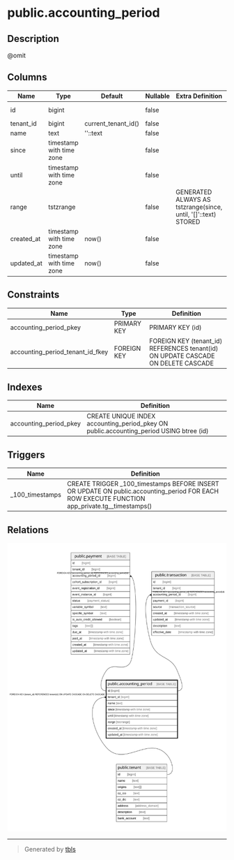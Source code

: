 # public.accounting_period

## Description

@omit 

## Columns

| Name | Type | Default | Nullable | Extra Definition | Children | Parents | Comment |
| ---- | ---- | ------- | -------- | ---------------- | -------- | ------- | ------- |
| id | bigint |  | false |  | [public.payment](public.payment.md) [public.transaction](public.transaction.md) |  |  |
| tenant_id | bigint | current_tenant_id() | false |  |  | [public.tenant](public.tenant.md) |  |
| name | text | ''::text | false |  |  |  |  |
| since | timestamp with time zone |  | false |  |  |  |  |
| until | timestamp with time zone |  | false |  |  |  |  |
| range | tstzrange |  | false | GENERATED ALWAYS AS tstzrange(since, until, '[]'::text) STORED |  |  |  |
| created_at | timestamp with time zone | now() | false |  |  |  |  |
| updated_at | timestamp with time zone | now() | false |  |  |  |  |

## Constraints

| Name | Type | Definition |
| ---- | ---- | ---------- |
| accounting_period_pkey | PRIMARY KEY | PRIMARY KEY (id) |
| accounting_period_tenant_id_fkey | FOREIGN KEY | FOREIGN KEY (tenant_id) REFERENCES tenant(id) ON UPDATE CASCADE ON DELETE CASCADE |

## Indexes

| Name | Definition |
| ---- | ---------- |
| accounting_period_pkey | CREATE UNIQUE INDEX accounting_period_pkey ON public.accounting_period USING btree (id) |

## Triggers

| Name | Definition |
| ---- | ---------- |
| _100_timestamps | CREATE TRIGGER _100_timestamps BEFORE INSERT OR UPDATE ON public.accounting_period FOR EACH ROW EXECUTE FUNCTION app_private.tg__timestamps() |

## Relations

![er](public.accounting_period.svg)

---

> Generated by [tbls](https://github.com/k1LoW/tbls)
